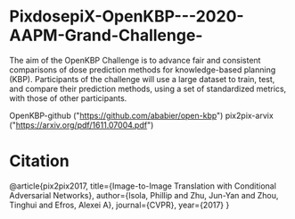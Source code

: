 # PixdosepiX-OpenKBP---2020-AAPM-Grand-Challenge-
The aim of the OpenKBP Challenge is to advance fair and consistent comparisons of dose prediction methods for knowledge-based planning (KBP). Participants of the challenge will use a large dataset to train, test, and compare their prediction methods, using a set of standardized metrics, with those of other participants.

OpenKBP-github
("https://github.com/ababier/open-kbp")
pix2pix-arvix
("https://arxiv.org/pdf/1611.07004.pdf")

# Citation

@article{pix2pix2017,
  title={Image-to-Image Translation with Conditional Adversarial Networks},
  author={Isola, Phillip and Zhu, Jun-Yan and Zhou, Tinghui and Efros, Alexei A},
  journal={CVPR},
  year={2017}
}
